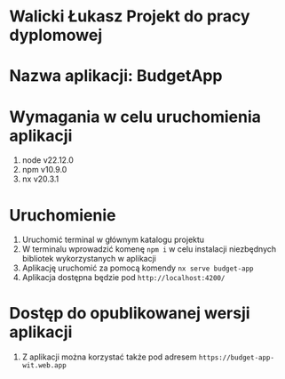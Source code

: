 # Walicki Łukasz Projekt do pracy dyplomowej

# Nazwa aplikacji: BudgetApp

# Wymagania w celu uruchomienia aplikacji

1. node v22.12.0
2. npm v10.9.0
3. nx v20.3.1

# Uruchomienie

1. Uruchomić terminal w głównym katalogu projektu
2. W terminalu wprowadzić komenę `npm i` w celu instalacji niezbędnych bibliotek wykorzystanych w aplikacji
3. Aplikację uruchomić za pomocą komendy `nx serve budget-app`
4. Aplikacja dostępna będzie pod `http://localhost:4200/`

# Dostęp do opublikowanej wersji aplikacji

1. Z aplikacji można korzystać także pod adresem `https://budget-app-wit.web.app`
